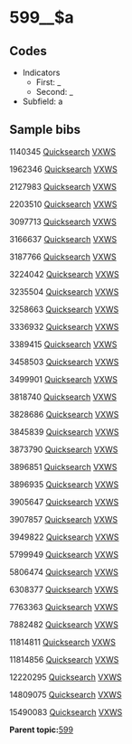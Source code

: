 # 599\_\_$a

## Codes

-   Indicators
    -   First: \_
    -   Second: \_
-   Subfield: a

## Sample bibs

1140345 [Quicksearch](https://search.library.yale.edu/catalog/1140345) [VXWS](http://prodorbis.library.yale.edu:7014/vxws/GetHoldingsService?bibId=1140345)

1962346 [Quicksearch](https://search.library.yale.edu/catalog/1962346) [VXWS](http://prodorbis.library.yale.edu:7014/vxws/GetHoldingsService?bibId=1962346)

2127983 [Quicksearch](https://search.library.yale.edu/catalog/2127983) [VXWS](http://prodorbis.library.yale.edu:7014/vxws/GetHoldingsService?bibId=2127983)

2203510 [Quicksearch](https://search.library.yale.edu/catalog/2203510) [VXWS](http://prodorbis.library.yale.edu:7014/vxws/GetHoldingsService?bibId=2203510)

3097713 [Quicksearch](https://search.library.yale.edu/catalog/3097713) [VXWS](http://prodorbis.library.yale.edu:7014/vxws/GetHoldingsService?bibId=3097713)

3166637 [Quicksearch](https://search.library.yale.edu/catalog/3166637) [VXWS](http://prodorbis.library.yale.edu:7014/vxws/GetHoldingsService?bibId=3166637)

3187766 [Quicksearch](https://search.library.yale.edu/catalog/3187766) [VXWS](http://prodorbis.library.yale.edu:7014/vxws/GetHoldingsService?bibId=3187766)

3224042 [Quicksearch](https://search.library.yale.edu/catalog/3224042) [VXWS](http://prodorbis.library.yale.edu:7014/vxws/GetHoldingsService?bibId=3224042)

3235504 [Quicksearch](https://search.library.yale.edu/catalog/3235504) [VXWS](http://prodorbis.library.yale.edu:7014/vxws/GetHoldingsService?bibId=3235504)

3258663 [Quicksearch](https://search.library.yale.edu/catalog/3258663) [VXWS](http://prodorbis.library.yale.edu:7014/vxws/GetHoldingsService?bibId=3258663)

3336932 [Quicksearch](https://search.library.yale.edu/catalog/3336932) [VXWS](http://prodorbis.library.yale.edu:7014/vxws/GetHoldingsService?bibId=3336932)

3389415 [Quicksearch](https://search.library.yale.edu/catalog/3389415) [VXWS](http://prodorbis.library.yale.edu:7014/vxws/GetHoldingsService?bibId=3389415)

3458503 [Quicksearch](https://search.library.yale.edu/catalog/3458503) [VXWS](http://prodorbis.library.yale.edu:7014/vxws/GetHoldingsService?bibId=3458503)

3499901 [Quicksearch](https://search.library.yale.edu/catalog/3499901) [VXWS](http://prodorbis.library.yale.edu:7014/vxws/GetHoldingsService?bibId=3499901)

3818740 [Quicksearch](https://search.library.yale.edu/catalog/3818740) [VXWS](http://prodorbis.library.yale.edu:7014/vxws/GetHoldingsService?bibId=3818740)

3828686 [Quicksearch](https://search.library.yale.edu/catalog/3828686) [VXWS](http://prodorbis.library.yale.edu:7014/vxws/GetHoldingsService?bibId=3828686)

3845839 [Quicksearch](https://search.library.yale.edu/catalog/3845839) [VXWS](http://prodorbis.library.yale.edu:7014/vxws/GetHoldingsService?bibId=3845839)

3873790 [Quicksearch](https://search.library.yale.edu/catalog/3873790) [VXWS](http://prodorbis.library.yale.edu:7014/vxws/GetHoldingsService?bibId=3873790)

3896851 [Quicksearch](https://search.library.yale.edu/catalog/3896851) [VXWS](http://prodorbis.library.yale.edu:7014/vxws/GetHoldingsService?bibId=3896851)

3896935 [Quicksearch](https://search.library.yale.edu/catalog/3896935) [VXWS](http://prodorbis.library.yale.edu:7014/vxws/GetHoldingsService?bibId=3896935)

3905647 [Quicksearch](https://search.library.yale.edu/catalog/3905647) [VXWS](http://prodorbis.library.yale.edu:7014/vxws/GetHoldingsService?bibId=3905647)

3907857 [Quicksearch](https://search.library.yale.edu/catalog/3907857) [VXWS](http://prodorbis.library.yale.edu:7014/vxws/GetHoldingsService?bibId=3907857)

3949822 [Quicksearch](https://search.library.yale.edu/catalog/3949822) [VXWS](http://prodorbis.library.yale.edu:7014/vxws/GetHoldingsService?bibId=3949822)

5799949 [Quicksearch](https://search.library.yale.edu/catalog/5799949) [VXWS](http://prodorbis.library.yale.edu:7014/vxws/GetHoldingsService?bibId=5799949)

5806474 [Quicksearch](https://search.library.yale.edu/catalog/5806474) [VXWS](http://prodorbis.library.yale.edu:7014/vxws/GetHoldingsService?bibId=5806474)

6308377 [Quicksearch](https://search.library.yale.edu/catalog/6308377) [VXWS](http://prodorbis.library.yale.edu:7014/vxws/GetHoldingsService?bibId=6308377)

7763363 [Quicksearch](https://search.library.yale.edu/catalog/7763363) [VXWS](http://prodorbis.library.yale.edu:7014/vxws/GetHoldingsService?bibId=7763363)

7882482 [Quicksearch](https://search.library.yale.edu/catalog/7882482) [VXWS](http://prodorbis.library.yale.edu:7014/vxws/GetHoldingsService?bibId=7882482)

11814811 [Quicksearch](https://search.library.yale.edu/catalog/11814811) [VXWS](http://prodorbis.library.yale.edu:7014/vxws/GetHoldingsService?bibId=11814811)

11814856 [Quicksearch](https://search.library.yale.edu/catalog/11814856) [VXWS](http://prodorbis.library.yale.edu:7014/vxws/GetHoldingsService?bibId=11814856)

12220295 [Quicksearch](https://search.library.yale.edu/catalog/12220295) [VXWS](http://prodorbis.library.yale.edu:7014/vxws/GetHoldingsService?bibId=12220295)

14809075 [Quicksearch](https://search.library.yale.edu/catalog/14809075) [VXWS](http://prodorbis.library.yale.edu:7014/vxws/GetHoldingsService?bibId=14809075)

15490083 [Quicksearch](https://search.library.yale.edu/catalog/15490083) [VXWS](http://prodorbis.library.yale.edu:7014/vxws/GetHoldingsService?bibId=15490083)

**Parent topic:**[599](../../tags/599/599.md)

